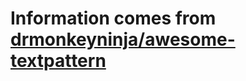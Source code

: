 # Information comes from [drmonkeyninja/awesome-textpattern](https://github.com/drmonkeyninja/awesome-textpattern)

